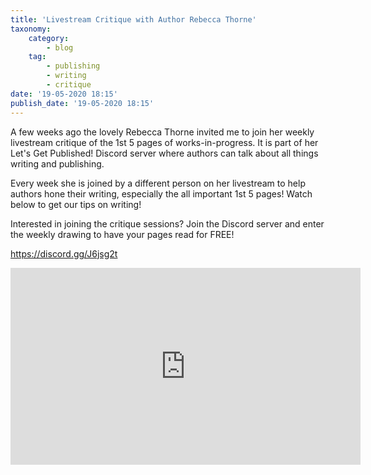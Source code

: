 ```yaml
---
title: 'Livestream Critique with Author Rebecca Thorne'
taxonomy:
    category:
        - blog
    tag:
        - publishing
        - writing
        - critique
date: '19-05-2020 18:15'
publish_date: '19-05-2020 18:15'
---
```


A few weeks ago the lovely Rebecca Thorne invited me to join her weekly livestream critique of the 1st 5 pages of works-in-progress. It is part of her Let's Get Published! Discord server where authors can talk about all things writing and publishing. 

Every week she is joined by a different person on her livestream to help authors hone their writing, especially the all important 1st 5 pages! Watch below to get our tips on writing! 

Interested in joining the critique sessions? Join the Discord server and enter the weekly drawing to have your pages read for FREE!  

https://discord.gg/J6jsg2t

<iframe width="560" height="315" src="https://www.youtube.com/embed/b9JrMe-aJUg" frameborder="0" allow="accelerometer; autoplay; encrypted-media; gyroscope; picture-in-picture" allowfullscreen></iframe>
